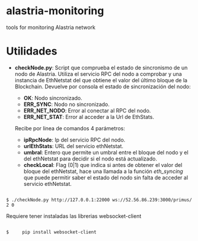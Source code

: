 # alastria-monitoring
tools for monitoring Alastria network
# Utilidades

 - **checkNode.py**: Script que comprueba el estado de sincronismo de un nodo de Alastria. Utiliza el servicio RPC del nodo a comprobar y una instancia de EthNetstat del que obtiene el valor del último bloque de la Blockchain. Devuelve por consola el estado de sincronización del nodo:
	 - **OK**: Nodo sincronizado.
	 - **ERR_SYNC**: Nodo no sincronizado.
	 - **ERR_NET_NODO**: Error al conectar al RPC del nodo.
	 - **ERR_NET_STAT**: Error al acceder a la Url de EthStats.
	 
	Recibe por linea de comandos 4 parámetros:
	
	 - **ipRpcNode**: Ip del servicio RPC del nodo.
	 - **urlEthStats**: URL del servicio ethNetstat.
	 - **umbral**: Entero que permite un umbral entre el bloque del nodo y el del ethNetstat para decidir si el nodo está actualizado.
	 - **checkLocal**: Flag (0|1) que indica si antes de obtener el valor del bloque del ethNetstat, hace una llamada a la función *eth_syncing* que puede permitir saber el estado del nodo sin falta de acceder al servicio ethNetstat.

<code>
$ ./checkNode.py http://127.0.0.1:22000 ws://52.56.86.239:3000/primus/ 2 0
</code>

Requiere tener instaladas las librerias websocket-client

<code>
$     pip install websocket-client
</code>